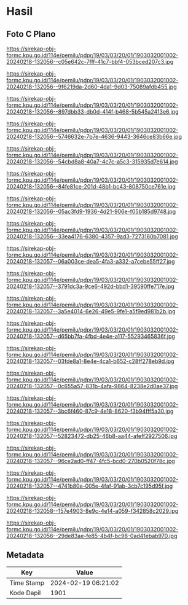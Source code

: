 # Hasil

## Foto C Plano

https://sirekap-obj-formc.kpu.go.id/114e/pemilu/pdpr/19/03/03/20/01/1903032001002-20240218-132056--c05e642c-7fff-41c7-bbf4-053bced207c3.jpg

https://sirekap-obj-formc.kpu.go.id/114e/pemilu/pdpr/19/03/03/20/01/1903032001002-20240218-132056--9f6219da-2d60-4da1-9d03-75089afdb455.jpg

https://sirekap-obj-formc.kpu.go.id/114e/pemilu/pdpr/19/03/03/20/01/1903032001002-20240218-132056--897dbb33-db0d-414f-b468-5b545a2413e6.jpg

https://sirekap-obj-formc.kpu.go.id/114e/pemilu/pdpr/19/03/03/20/01/1903032001002-20240218-132056--5746632e-7b7e-4636-9443-3646ce83b66e.jpg

https://sirekap-obj-formc.kpu.go.id/114e/pemilu/pdpr/19/03/03/20/01/1903032001002-20240218-132056--54cbd8a8-40a7-4c7c-a5c3-315935d7e614.jpg

https://sirekap-obj-formc.kpu.go.id/114e/pemilu/pdpr/19/03/03/20/01/1903032001002-20240218-132056--84fe81ce-201d-48b1-bc43-808750ce761e.jpg

https://sirekap-obj-formc.kpu.go.id/114e/pemilu/pdpr/19/03/03/20/01/1903032001002-20240218-132056--05ac3fd9-1936-4d21-906e-f05b185d9748.jpg

https://sirekap-obj-formc.kpu.go.id/114e/pemilu/pdpr/19/03/03/20/01/1903032001002-20240218-132056--33ea4176-6380-4357-9ad3-7273160b7081.jpg

https://sirekap-obj-formc.kpu.go.id/114e/pemilu/pdpr/19/03/03/20/01/1903032001002-20240218-132057--06a003ce-dea5-4fa3-a332-a7cebe55ff27.jpg

https://sirekap-obj-formc.kpu.go.id/114e/pemilu/pdpr/19/03/03/20/01/1903032001002-20240218-132057--3791dc3a-9ce6-492d-bbd1-39590ffe717e.jpg

https://sirekap-obj-formc.kpu.go.id/114e/pemilu/pdpr/19/03/03/20/01/1903032001002-20240218-132057--3a5e4014-6e26-49e5-9fe1-a5f9ed981b2b.jpg

https://sirekap-obj-formc.kpu.go.id/114e/pemilu/pdpr/19/03/03/20/01/1903032001002-20240218-132057--d65bb7fa-4fbd-4e4e-a117-55293465836f.jpg

https://sirekap-obj-formc.kpu.go.id/114e/pemilu/pdpr/19/03/03/20/01/1903032001002-20240218-132057--03fde8a1-8e4e-4ca1-b652-c28ff278eb9d.jpg

https://sirekap-obj-formc.kpu.go.id/114e/pemilu/pdpr/19/03/03/20/01/1903032001002-20240218-132057--0c655a57-831b-4afa-9864-8238e2d0ae37.jpg

https://sirekap-obj-formc.kpu.go.id/114e/pemilu/pdpr/19/03/03/20/01/1903032001002-20240218-132057--3bc6f460-87c9-4e18-8620-f3b94fff5a30.jpg

https://sirekap-obj-formc.kpu.go.id/114e/pemilu/pdpr/19/03/03/20/01/1903032001002-20240218-132057--52823472-db25-46b8-aa44-afeff2927506.jpg

https://sirekap-obj-formc.kpu.go.id/114e/pemilu/pdpr/19/03/03/20/01/1903032001002-20240218-132057--96ce2ad0-ff47-4fc5-bcd0-270b0520f78c.jpg

https://sirekap-obj-formc.kpu.go.id/114e/pemilu/pdpr/19/03/03/20/01/1903032001002-20240218-132057--4741b80e-005e-4faf-91ab-3cb7c195d95f.jpg

https://sirekap-obj-formc.kpu.go.id/114e/pemilu/pdpr/19/03/03/20/01/1903032001002-20240218-132058--157e4903-8e9c-4e14-a059-f342858c2029.jpg

https://sirekap-obj-formc.kpu.go.id/114e/pemilu/pdpr/19/03/03/20/01/1903032001002-20240218-132056--29de83ae-fe85-4b4f-bc98-0ad41ebab970.jpg


## Metadata

| Key        | Value               |
| ---------- | ------------------- |
| Time Stamp | 2024-02-19 06:21:02 |
| Kode Dapil | 1901                |



